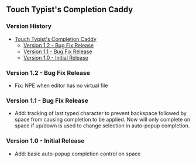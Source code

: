 ## Touch Typist's Completion Caddy

[TOC]: # " Version History"

### Version History
- [Touch Typist's Completion Caddy](#touch-typists-completion-caddy)
    - [Version 1.2 - Bug Fix Release](#version-12---bug-fix-release)
    - [Version 1.1 - Bug Fix Release](#version-11---bug-fix-release)
    - [Version 1.0 - Initial Release](#version-10---initial-release)


### Version 1.2 - Bug Fix Release

* Fix: NPE when editor has no virtual file 

### Version 1.1 - Bug Fix Release

* Add: tracking of last typed character to prevent backspace followed by space from causing
  completion to be applied. Now will only complete on space if up/down is used to change
  selection in auto-popup completion.

### Version 1.0 - Initial Release

* Add: basic auto-popup completion control on space 

